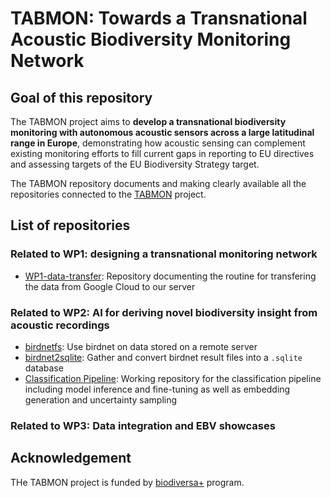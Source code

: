 # TABMON: Towards a Transnational Acoustic Biodiversity Monitoring Network

## Goal of this repository

The TABMON project aims to **develop a transnational biodiversity monitoring with autonomous acoustic sensors across a large latitudinal range in Europe**, demonstrating how acoustic sensing can complement existing monitoring efforts to fill current gaps in reporting to EU directives and assessing targets of the EU Biodiversity Strategy target.

The TABMON repository documents and making clearly available all the repositories connected to the [TABMON](https://www.nina.no/english/TABMON) project.

## List of repositories

### Related to WP1: designing a transnational monitoring network

- [WP1-data-transfer](https://github.com/NINAnor/WP1-data-transfer/tree/main?tab=readme-ov-file): Repository documenting the routine for transfering the data from Google Cloud to our server

### Related to WP2: AI for deriving novel biodiversity insight from acoustic recordings

- [birdnetfs](https://github.com/NINAnor/birdnetfs): Use birdnet on data stored on a remote server
- [birdnet2sqlite](https://github.com/NINAnor/birdnet2sqlite): Gather and convert birdnet result files into a `.sqlite` database
- [Classification Pipeline](https://github.com/BenMcEwen1/TABMON-Classification-Pipeline): Working repository for the classification pipeline including model inference and fine-tuning as well as embedding generation and uncertainty sampling

### Related to WP3: Data integration and EBV showcases

## Acknowledgement

THe TABMON project is funded by [biodiversa+](https://www.biodiversa.eu/about-us/) program.
